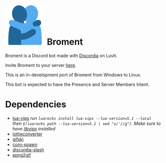 # <img src="https://raw.githubusercontent.com/CoolingTool/Broment/main/misc/broment.png" width="128"> Broment

Broment is a Discord bot made with [Discordia](https://github.com/SinisterRectus/Discordia/) on Luvit.

Invite Broment to your server [here](https://discord.com/api/oauth2/authorize?client_id=745478766775762955&permissions=2147483639&scope=applications.commands%20bot).

This is an in-development port of Broment from Windows to Linux.

This bot is expected to have the Presence and Server Members Intent.

# Dependencies

- [lua-vips](https://github.com/libvips/lua-vips) _run `luarocks install lua-vips --lua-version=5.1 --local` then `$(luarocks path --lua-version=5.1 | sed "s/'//g")`. Make sure to have [libvips](https://www.libvips.org/) installed_
- [lottieconverter](https://github.com/sot-tech/LottieConverter)
- [gifski](https://gif.ski/)
- [coro-spawn](https://luvit.io/lit.html#coro-spawn)
- [discordia-slash](https://github.com/GitSparTV/discordia-slash)
- [apng2gif](http://apng2gif.sourceforge.net/)